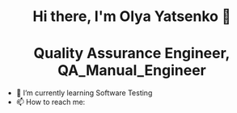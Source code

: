 <h1 align="center"> Hi there, I'm Olya Yatsenko 👋 </h1>
<h1 align="center"> Quality Assurance Engineer, QA_Manual_Engineer </h1>

- 🌱 I’m currently learning Software Testing
- 📫 How to reach me:




<!--
**olyacenko/olyacenko** is a ✨ _special_ ✨ repository because its `README.md` (this file) appears on your GitHub profile.

Here are some ideas to get you started:

- 🔭 I’m currently working on ...
- 🌱 I’m currently learning ...
- 👯 I’m looking to collaborate on ...
- 🤔 I’m looking for help with ...
- 💬 Ask me about ...
- 📫 How to reach me: ...
- 😄 Pronouns: ...
- ⚡ Fun fact: ...
-->
